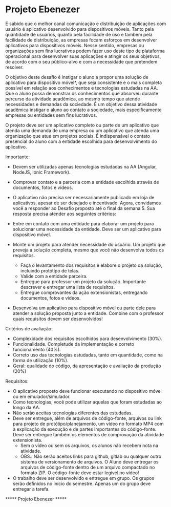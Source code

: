 # Projeto Ebenezer

É sabido que o melhor canal comunicação e distribuição de aplicações com usuário é aplicativo desenvolvido para dispositivos móveis. Tanto pela quantidade de usuários, quanto pela facilidade de uso e também pela facilidade de distribuição, as empresas focam esforços em desenvolver aplicativos para dispositivos móveis. Nesse sentido, empresas ou organizações sem fins lucrativos podem fazer uso deste tipo de plataforma operacional para desenvolver suas aplicações e atingir os seus objetivos, de acordo com o seu público-alvo e com a necessidade que pretendem resolver.

O objetivo deste desafio é instigar o aluno a propor uma solução de aplicativo para dispositivo móvel*, que seja consistente e o mais completa possível em relação aos conhecimentos e tecnologias estudadas na AA. Que o aluno possa demonstrar os conhecimentos que absorveu durante percurso da atividade acadêmica, ao mesmo tempo que atende necessidades e demandas da sociedade. É um objetivo dessa atividade acadêmica instigar o aluno ao contato a sociedade, mais especificamente empresas ou entidades sem fins lucrativos.

O projeto deve ser um aplicativo completo ou parte de um aplicativo que atenda uma demanda de uma empresa ou um aplicativo que atenda uma organização que atue em projetos sociais. É indispensável o contato presencial do aluno com a entidade escolhida para desenvolvimento do aplicativo. 

Importante:

- Devem ser utilizadas apenas tecnologias estudadas na AA (Angular, NodeJS, Ionic Framework).
- Comprovar contato e a parceria com a entidade escolhida através de documentos, fotos e vídeos.
- O aplicativo não precisa ser necessariamente publicado em loja de aplicativos, apesar de ser desejado e incentivado.
Agora, convidamos você a responder ao Desafio proposto até o final da semana 5. Sua resposta precisa atender aos seguintes critérios:

- Entre em contato com uma entidade para elaborar um projeto para solucionar uma necessidade da entidade. Deve ser um aplicativo para dispositivo móvel.
- Monte um projeto para atender necessidade do usuário. Um projeto que preveja a solução completa, mesmo que você não desenvolva todos os requisitos.
    * Faça o levantamento dos requisitos e elabore o projeto da solução, incluindo protótipo de telas.
    * Valide com a entidade parceira.
    * Entregue para professor um projeto da solução.  Importante descrever e entregar uma lista de requisitos.
    * Entregue comprovantes da ação extensionistas, entregando documentos, fotos e vídeos.
- Desenvolva um aplicativo para dispositivo móvel ou parte dele para atender a solução proposta junto a entidade. Combine com o professor quais requisitos devem ser desenvolvidos!
  
Critérios de avaliação:

- Complexidade dos requisitos escolhidos para desenvolvimento (30%).
- Funcionalidade. Completude da implementação e correto funcionamento (40%).
- Correto uso das tecnologias estudadas, tanto em quantidade, como na forma de utilização (10%). 
- Geral: qualidade do código, da apresentação e avaliação da produção (20%)
  
Requisitos:

- O aplicativo proposto deve funcionar executando no dispositivo móvel ou em emulador/simulador.
- Como tecnologias, você pode utilizar aquelas que foram estudadas ao longo da AA.
- Não serão aceitas tecnologias diferentes das estudadas.
- Deve ser entregue, além de arquivos de código-fonte, arquivos ou link para projeto de protótipo/planejamento, um vídeo no formato MP4 com a explicação da execução e de partes importantes do código-fonte. Deve ser entregue também os elementos de comprovação da atividade extensionista.
    * Sem o vídeo ou sem os arquivos, os alunos não recebem nota na atividade.
    * OBS.: Não serão aceitos links para github, gitlab ou qualquer outro sistema de versionamento de arquivos. O Aluno deve entregar os arquivos de código-fonte dentro de um arquivo compactado no formato ZIP. O código-fonte deve estar legível no vídeo!
- O trabalho deve ser desenvolvido e entregue em grupo. Os grupos serão definidos no início do semestre. Apenas um do grupo deve entregar a tarefa.

***** Projeto Ebenezer *****
